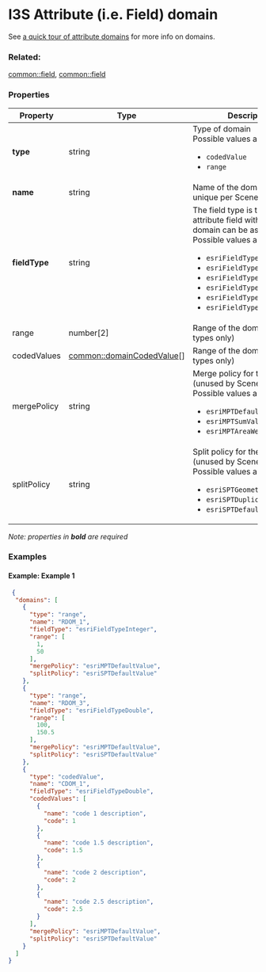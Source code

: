 # I3S Attribute (i.e. Field) domain

See [a quick tour of attribute domains](http://desktop.arcgis.com/en/arcmap/latest/manage-data/geodatabases/an-overview-of-attribute-domains.htm) for more info on domains.

### Related:

[common::field](field.md), [common::field](field.md)
### Properties

| Property | Type | Description |
| --- | --- | --- |
| **type** | string | Type of domain<div>Possible values are:<ul><li>`codedValue`</li><li>`range`</li></ul></div> |
| **name** | string | Name of the domain. Must be unique per Scene Layer. |
| **fieldType** | string | The field type is the type of attribute field with which the domain can be associated.<div>Possible values are:<ul><li>`esriFieldTypeDate`</li><li>`esriFieldTypeSingle`</li><li>`esriFieldTypeDouble`</li><li>`esriFieldTypeInteger`</li><li>`esriFieldTypeSmallInteger`</li><li>`esriFieldTypeString`</li></ul></div> |
| range | number[2] | Range of the domain (numeric types only) |
| codedValues | [common::domainCodedValue](domainCodedValue.md)[] | Range of the domain (string types only) |
| mergePolicy | string | Merge policy for the domain. (unused by Scene Layers) <div>Possible values are:<ul><li>`esriMPTDefaultValue`</li><li>`esriMPTSumValues`</li><li>`esriMPTAreaWeighted`</li></ul></div> |
| splitPolicy | string | Split policy for the domain. (unused by Scene Layers) <div>Possible values are:<ul><li>`esriSPTGeometryRatio`</li><li>`esriSPTDuplicate`</li><li>`esriSPTDefaultValue`</li></ul></div> |

*Note: properties in **bold** are required*

### Examples 

#### Example: Example 1 

```json
 {
  "domains": [
    {
      "type": "range",
      "name": "RDOM_1",
      "fieldType": "esriFieldTypeInteger",
      "range": [
        1,
        50
      ],
      "mergePolicy": "esriMPTDefaultValue",
      "splitPolicy": "esriSPTDefaultValue"
    },
    {
      "type": "range",
      "name": "RDOM_3",
      "fieldType": "esriFieldTypeDouble",
      "range": [
        100,
        150.5
      ],
      "mergePolicy": "esriMPTDefaultValue",
      "splitPolicy": "esriSPTDefaultValue"
    },
    {
      "type": "codedValue",
      "name": "CDOM_1",
      "fieldType": "esriFieldTypeDouble",
      "codedValues": [
        {
          "name": "code 1 description",
          "code": 1
        },
        {
          "name": "code 1.5 description",
          "code": 1.5
        },
        {
          "name": "code 2 description",
          "code": 2
        },
        {
          "name": "code 2.5 description",
          "code": 2.5
        }
      ],
      "mergePolicy": "esriMPTDefaultValue",
      "splitPolicy": "esriSPTDefaultValue"
    }
  ]
} 
```

